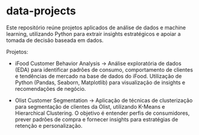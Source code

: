 # data-projects
Este repositório reúne projetos aplicados de análise de dados e machine learning, utilizando Python para extrair insights estratégicos e apoiar a tomada de decisão baseada em dados.

Projetos:

* iFood Customer Behavior Analysis → Análise exploratória de dados (EDA) para identificar padrões de consumo, comportamento de clientes e tendências de mercado na base de dados do iFood. Utilização de Python (Pandas, Seaborn, Matplotlib) para visualização de insights e recomendações de negócio.

* Olist Customer Segmentation → Aplicação de técnicas de clusterização para segmentação de clientes da Olist, utilizando K-Means e Hierarchical Clustering. O objetivo é entender perfis de consumidores, prever padrões de compra e fornecer insights para estratégias de retenção e personalização.
